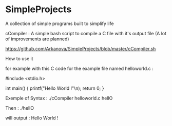 # SimpleProjects
A collection of simple programs built to simplify life

cCompiler : A simple bash script to compile a C file with it's output file (A lot of improvements are planned)

https://github.com/Arkanova/SimpleProjects/blob/master/cCompiler.sh

How to use it

for example with this C code for the example file named helloworld.c :

#include <stdio.h>

int main()
{
  printf("Hello World !"\n);
  return 0;
}

Exemple of Syntax : ./cCompiler helloworld.c hellO

Then : ./hellO

will output : Hello World !


